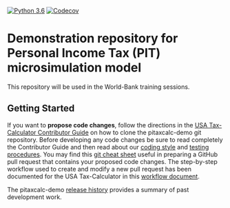 [![Python 3.6](https://img.shields.io/badge/python-3.6-blue.svg)](https://www.python.org/downloads/release/python-360/)
[![Codecov](https://codecov.io/gh/TPRU-demo/pitaxcalc-demo/branch/master/graph/badge.svg)](https://codecov.io/gh/TPRU-demo/pitaxcalc-demo)


Demonstration repository for Personal Income Tax (PIT) microsimulation model
============================================================================

This repository will be used in the World-Bank training
sessions.

Getting Started
---------------

If you want to **propose code changes**, follow the directions in the
[USA Tax-Calculator Contributor
Guide](https://github.com/PSLmodels/Tax-Calculator/blob/master/CONTRIBUTING.md#tax-calculator-contributor-guide)
on how to clone the pitaxcalc-demo git repository.  Before developing
any code changes be sure to read completely the Contributor Guide and
then read about our [coding
style](https://github.com/Revenue-Academy/Tax_Microsimulation/blob/master/CODING.md#coding-style)
and [testing
procedures](https://github.com/Revenue-Academy/Tax_Microsimulation/blob/master/TESTING.md#testing-procedures).
You may find this [git cheat
sheet](https://github.com/Revenue-Academy/Tax_Microsimulation/blob/master/SIMPLE_GIT_USAGE.md#simple-git-usage)
useful in preparing a GitHub pull request that contains your proposed
code changes.  The step-by-step workflow used to create and modify a
new pull request has been documented for the USA Tax-Calculator in this
[workflow document](https://github.com/open-source-economics/Tax-Calculator/blob/master/WORKFLOW.md#tax-calculator-pull-request-workflow).

The pitaxcalc-demo [release
history](https://github.com/Revenue-Academy/Tax_Microsimulation/blob/master/RELEASES.md#pitaxcalc-demo-release-history)
provides a summary of past development work.

